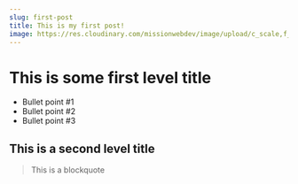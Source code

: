 ```yaml
---
slug: first-post
title: This is my first post!
image: https://res.cloudinary.com/missionwebdev/image/upload/c_scale,f_auto,q_70,w_800/v1546288462/VOWAID/bg29.jpg
---
```


# This is some first level title

- Bullet point #1
- Bullet point #2
- Bullet point #3

## This is a second level title

> This is a blockquote
